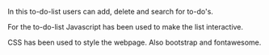 In this to-do-list users can add, delete and search for to-do's.

For the to-do-list Javascript has been used to make the list interactive.

CSS has been used to style the webpage. Also bootstrap and fontawesome.

